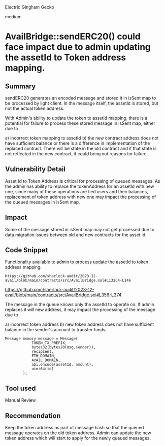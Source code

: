 Electric Gingham Gecko

medium

# AvailBridge::sendERC20() could face impact due to admin updating the assetId to Token address mapping.

## Summary
sendERC20 generates an encoded message and stored it in isSent map to be processed by light client.
In the message itself, the assetId is stored, but not the actual token address. 

With Admin's ability to update the token to assetId mapping, there is a potential for failure to process these stored message in isSent map, either due to

a)  incorrect token mapping to assetId
b)  the new contract address does not have sufficient balance or there is a difference in implementation of the replaced contract.
     There will be state in the old contract and if that state is not reflected in the new contract, it could bring out reasons for failure.

## Vulnerability Detail
Asset Id to Token Address is critical for processing of queued messages. As the admin has ability to replace the tokenAddress for an assetId with new one,  since many of these operations are tied users and their balances, replacement of token address with new one may impact the processing of the queued messages in isSent map.

## Impact
Some of the message stored in isSent map may not get processed due to data migration issues between old and new contracts for the asset id.

## Code Snippet
Functionality available to admin to process update the assetId to token address mapping.

```solidity
https://github.com/sherlock-audit/2023-12-avail/blob/main/contracts/src/AvailBridge.sol#L132C4-L146
```

https://github.com/sherlock-audit/2023-12-avail/blob/main/contracts/src/AvailBridge.sol#L356-L374

The message in the queue knows only the assetId to operate on. If admin replaces it will new address,  it may impact the processing of the message due to 

a) incorrect token address
b) new token address does not have sufficient balance in the sender's account to transfer funds.

```solidity
Message memory message = Message(
            TOKEN_TX_PREFIX,
            bytes32(bytes20(msg.sender)),
            recipient,
            ETH_DOMAIN,
            AVAIL_DOMAIN,
            abi.encode(assetId, amount),
            uint64(id)
        );
```

## Tool used
Manual Review

## Recommendation
Keep the token address as part of message hash so that the queued message operates on the old token address.
Admin can update the new token address which will start to apply for the newly queued messages.
